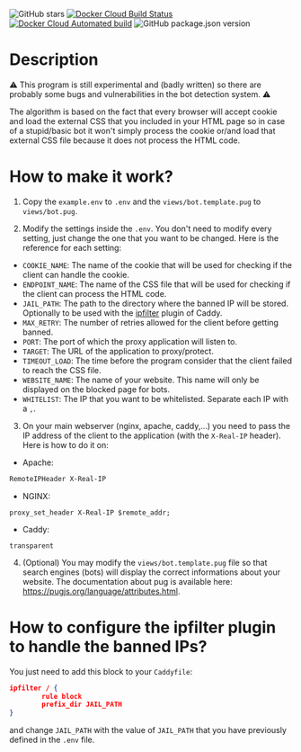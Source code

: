 ![GitHub stars](https://img.shields.io/github/stars/unixfox/antibot-proxy.svg?style=social) [![Docker Cloud Build Status](https://img.shields.io/docker/cloud/build/unixfox/antibot-proxy.svg)](https://hub.docker.com/r/unixfox/antibot-proxy) [![Docker Cloud Automated build](https://img.shields.io/docker/cloud/automated/unixfox/antibot-proxy.svg)](https://hub.docker.com/r/unixfox/antibot-proxy) ![GitHub package.json version](https://img.shields.io/github/package-json/v/unixfox/antibot-proxy.svg)

# Description
:warning: This program is still experimental and (badly written) so there are probably some bugs and vulnerabilities in the bot detection system. :warning:

The algorithm is based on the fact that every browser will accept cookie and load the external CSS that you included in your HTML page so in case of a stupid/basic bot it won't simply process the cookie or/and load that external CSS file because it does not process the HTML code.

# How to make it work?

1. Copy the `example.env` to `.env` and the `views/bot.template.pug` to `views/bot.pug`.

2. Modify the settings inside the `.env`. You don't need to modify every setting, just change the one that you want to be changed. Here is the reference for each setting:
- `COOKIE_NAME`: The name of the cookie that will be used for checking if the client can handle the cookie.
- `ENDPOINT_NAME`: The name of the CSS file that will be used for checking if the client can process the HTML code.
- `JAIL_PATH`: The path to the directory where the banned IP will be stored. Optionally to be used with the [ipfilter](https://caddyserver.com/docs/http.ipfilter) plugin of Caddy.
- `MAX_RETRY`: The number of retries allowed for the client before getting banned.
- `PORT`: The port of which the proxy application will listen to.
- `TARGET`: The URL of the application to proxy/protect.
- `TIMEOUT_LOAD`: The time before the program consider that the client failed to reach the CSS file.
- `WEBSITE_NAME`: The name of your website. This name will only be displayed on the blocked page for bots.
- `WHITELIST`: The IP that you want to be whitelisted. Separate each IP with a `,`.

3. On your main webserver (nginx, apache, caddy,...) you need to pass the IP address of the client to the application (with the `X-Real-IP` header). Here is how to do it on:
- Apache:

```apache
RemoteIPHeader X-Real-IP
```

- NGINX:

```nginx
proxy_set_header X-Real-IP $remote_addr;
```

- Caddy:

```caddy
transparent
```

4. (Optional) You may modify the `views/bot.template.pug` file so that search engines (bots) will display the correct informations about your website.
The documentation about pug is available here: https://pugjs.org/language/attributes.html.

# How to configure the ipfilter plugin to handle the banned IPs?

You just need to add this block to your `Caddyfile`:
````JSON
ipfilter / {
		rule block
		prefix_dir JAIL_PATH
}
````
and change `JAIL_PATH` with the value of `JAIL_PATH` that you have previously defined in the `.env` file.